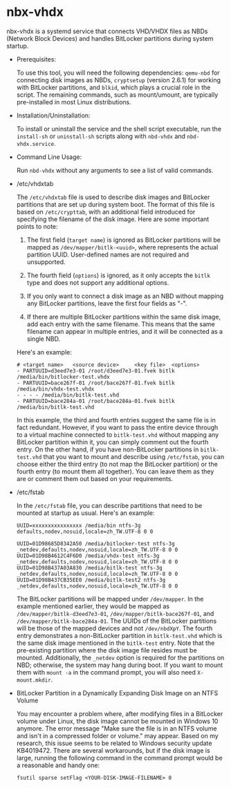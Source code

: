 # nbx-vhdx
nbx-vhdx is a systemd service that connects VHD/VHDX files as NBDs (Network Block Devices) and handles BitLocker partitions during system startup.

* Prerequisites: 

  To use this tool, you will need the following dependencies: `qemu-nbd` for connecting disk images as NBDs, `cryptsetup` (version 2.6.1) for working with BitLocker partitions, and `blkid`, which plays a crucial role in the script. The remaining commands, such as mount/umount, are typically pre-installed in most Linux distributions.

* Installation/Uninstallation: 

  To install or uninstall the service and the shell script executable, run the `install-sh` or `uninstall-sh` scripts along with `nbd-vhdx` and `nbd-vhdx.service`.
  
* Command Line Usage: 

  Run `nbd-vhdx` without any arguments to see a list of valid commands.
  
* /etc/vhdxtab

  The `/etc/vhdxtab` file is used to describe disk images and BitLocker partitions that are set up during system boot. The format of this file is based on `/etc/crypttab`, with an additional field introduced for specifying the filename of the disk image. Here are some important points to note:

  1. The first field (`target name`) is ignored as BitLocker partitions will be mapped as `/dev/mapper/bitlk-<uuid>`, where <uuid> represents the actual partition UUID. User-defined names are not required and unsupported.

  2. The fourth field (`options`) is ignored, as it only accepts the `bitlk` type and does not support any additional options.

  3. If you only want to connect a disk image as an NBD without mapping any BitLocker partitions, leave the first four fields as "-".

  4. If there are multiple BitLocker partitions within the same disk image, add each entry with the same filename. This means that the same filename can appear in multiple entries, and it will be connected as a single NBD.

  Here's an example: 
  ```
  # <target name>	<source device>		<key file>	<options>
  - PARTUUID=d3eed7e3-01 /root/d3eed7e3-01.fvek bitlk /media/bin/bitlocker-test.vhdx
  - PARTUUID=bace267f-01 /root/bace267f-01.fvek bitlk /media/bin/vhdx-test.vhdx
  - - - - /media/bin/bitlk-test.vhd
  - PARTUUID=bace284a-01 /root/bace284a-01.fvek bitlk /media/bin/bitlk-test.vhd
  ```
  In this example, the third and fourth entries suggest the same file is in fact redundant. However, if you want to pass the entire device through to a virtual machine connected to `bitlk-test.vhd` without mapping any BitLocker partition within it, you can simply comment out the fourth entry. On the other hand, if you have non-BitLocker partitions in `bitlk-test.vhd` that you want to mount and describe using `/etc/fstab`, you can choose either the third entry (to not map the BitLocker partition) or the fourth entry (to mount them all together). You can leave them as they are or comment them out based on your requirements.

* /etc/fstab

    In the `/etc/fstab` file, you can describe partitions that need to be mounted at startup as usual. Here's an example:
    
    ```
    UUID=xxxxxxxxxxxxxxxx /media/bin ntfs-3g defaults,nodev,nosuid,locale=zh_TW.UTF-8 0 0

    UUID=01D98685D8342A50 /media/bitlocker-test ntfs-3g _netdev,defaults,nodev,nosuid,locale=zh_TW.UTF-8 0 0
    UUID=01D98B4612C4F6D0 /media/vhdx-test ntfs-3g _netdev,defaults,nodev,nosuid,locale=zh_TW.UTF-8 0 0
    UUID=01D98B437A03A830 /media/bitlk-test ntfs-3g _netdev,defaults,nodev,nosuid,locale=zh_TW.UTF-8 0 0
    UUID=01D98B437CB35EE0 /media/bitlk-test2 ntfs-3g _netdev,defaults,nodev,nosuid,locale=zh_TW.UTF-8 0 0
    ```
    The BitLocker partitions will be mapped under `/dev/mapper`. In the example mentioned earlier, they would be mapped as `/dev/mapper/bitlk-d3eed7e3-01`, `/dev/mapper/bitlk-bace267f-01`, and `/dev/mapper/bitlk-bace284a-01`. The UUIDs of the BitLocker partitions will be those of the mapped devices and not `/dev/nbdXpY`. The fourth entry demonstrates a non-BitLocker partition in `bitlk-test.vhd` which is the same disk image mentioned in the `bitlk-test` entry. Note that the pre-existing partition where the disk image file resides must be mounted. Additionally, the `_netdev` option is required for the partitions on NBD; otherwise, the system may hang during boot. If you want to mount them with `mount -a` in the command prompt, you will also need `X-mount.mkdir`.

* BitLocker Partition in a Dynamically Expanding Disk Image on an NTFS Volume
  
  You may encounter a problem where, after modifying files in a BitLocker volume under Linux, the disk image cannot be mounted in Windows 10 anymore. The error message "Make sure the file is in an NTFS volume and isn't in a compressed folder or volume." may appear. Based on my research, this issue seems to be related to Windows security update KB4019472. There are several workarounds, but if the disk image is large, running the following command in the command prompt would be a reasonable and handy one:

  ```
  fsutil sparse setFlag <YOUR-DISK-IMAGE-FILENAME> 0
  ```
